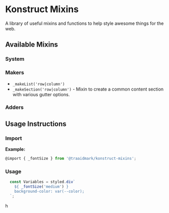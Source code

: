 # Konstruct Mixins

A library of useful mixins and functions to help style awesome things for the web.

## Available Mixins

### System

### Makers

* `_makeList('row|column')`
* `_makeSection('row|column')` - Mixin to create a common content section with various gutter options.

### Adders

## Usage Instructions

### Import

**Example:**

```js
@import { _fontSize } from '@traaidmark/konstruct-mixins';
```

### Usage

```js
  const Variables = styled.div`
    ${ _fontSize('medium') }
    background-color: var(--color);
  `;
```

<!-- PROPS -->

h

